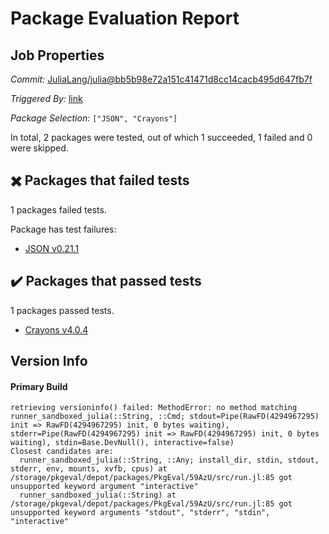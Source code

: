 # Package Evaluation Report

## Job Properties

*Commit:* [JuliaLang/julia@bb5b98e72a151c41471d8cc14cacb495d647fb7f](https://github.com/JuliaLang/julia/commit/bb5b98e72a151c41471d8cc14cacb495d647fb7f)

*Triggered By:* [link](https://github.com/JuliaLang/julia/commit/bb5b98e72a151c41471d8cc14cacb495d647fb7f#commitcomment-49793492)

*Package Selection:* `["JSON", "Crayons"]`

In total, 2 packages were tested, out of which 1 succeeded, 1 failed and 0 were skipped.


## :heavy_multiplication_x: Packages that failed tests

1 packages failed tests.

Package has test failures:

- [JSON v0.21.1](https://s3.amazonaws.com/julialang-reports/nanosoldier/pkgeval/by_hash/bb5b98e/JSON.1.7.0-DEV-bb5b98e72a.log)


## :heavy_check_mark: Packages that passed tests

1 packages passed tests.

- [Crayons v4.0.4](https://s3.amazonaws.com/julialang-reports/nanosoldier/pkgeval/by_hash/bb5b98e/Crayons.1.7.0-DEV-bb5b98e72a.log)


## Version Info

#### Primary Build

```
retrieving versioninfo() failed: MethodError: no method matching runner_sandboxed_julia(::String, ::Cmd; stdout=Pipe(RawFD(4294967295) init => RawFD(4294967295) init, 0 bytes waiting), stderr=Pipe(RawFD(4294967295) init => RawFD(4294967295) init, 0 bytes waiting), stdin=Base.DevNull(), interactive=false)
Closest candidates are:
  runner_sandboxed_julia(::String, ::Any; install_dir, stdin, stdout, stderr, env, mounts, xvfb, cpus) at /storage/pkgeval/depot/packages/PkgEval/59AzU/src/run.jl:85 got unsupported keyword argument "interactive"
  runner_sandboxed_julia(::String) at /storage/pkgeval/depot/packages/PkgEval/59AzU/src/run.jl:85 got unsupported keyword arguments "stdout", "stderr", "stdin", "interactive"
```
<!-- Generated on 2021-04-21T06:37:18.473 -->
